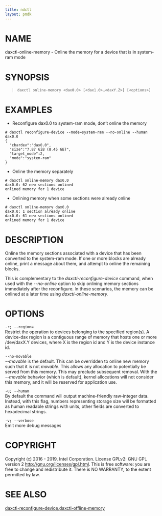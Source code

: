 ```yaml
---
title: ndctl
layout: pmdk
---
```


NAME
====

daxctl-online-memory - Online the memory for a device that is in
system-ram mode

SYNOPSIS
========

>     daxctl online-memory <dax0.0> [<dax1.0>…​<daxY.Z>] [<options>]

EXAMPLES
========

-   Reconfigure dax0.0 to system-ram mode, don’t online the memory

<!-- -->

    # daxctl reconfigure-device --mode=system-ram --no-online --human dax0.0
    {
      "chardev":"dax0.0",
      "size":"7.87 GiB (8.45 GB)",
      "target_node":2,
      "mode":"system-ram"
    }

-   Online the memory separately

<!-- -->

    # daxctl online-memory dax0.0
    dax0.0: 62 new sections onlined
    onlined memory for 1 device

-   Onlining memory when some sections were already online

<!-- -->

    # daxctl online-memory dax0.0
    dax0.0: 1 section already online
    dax0.0: 61 new sections onlined
    onlined memory for 1 device

DESCRIPTION
===========

Online the memory sections associated with a device that has been
converted to the system-ram mode. If one or more blocks are already
online, print a message about them, and attempt to online the remaining
blocks.

This is complementary to the *daxctl-reconfigure-device* command, when
used with the *--no-online* option to skip onlining memory sections
immediately after the reconfigure. In these scenarios, the memory can be
onlined at a later time using *daxctl-online-memory*.

OPTIONS
=======

`-r; --region=`  
Restrict the operation to devices belonging to the specified region(s).
A device-dax region is a contiguous range of memory that hosts one or
more /dev/daxX.Y devices, where X is the region id and Y is the device
instance id.

<!-- -->

`--no-movable`  
*--movable* is the default. This can be overridden to online new memory
such that it is not *movable*. This allows any allocation to potentially
be served from this memory. This may preclude subsequent removal. With
the *--movable* behavior (which is default), kernel allocations will not
consider this memory, and it will be reserved for application use.

`-u; --human`  
By default the command will output machine-friendly raw-integer data.
Instead, with this flag, numbers representing storage size will be
formatted as human readable strings with units, other fields are
converted to hexadecimal strings.

`-v; --verbose`  
Emit more debug messages

COPYRIGHT
=========

Copyright (c) 2016 - 2019, Intel Corporation. License GPLv2: GNU GPL
version 2 <http://gnu.org/licenses/gpl.html>. This is free software: you
are free to change and redistribute it. There is NO WARRANTY, to the
extent permitted by law.

SEE ALSO
========

[daxctl-reconfigure-device](daxctl-reconfigure-device.md),[daxctl-offline-memory](daxctl-offline-memory.md)
